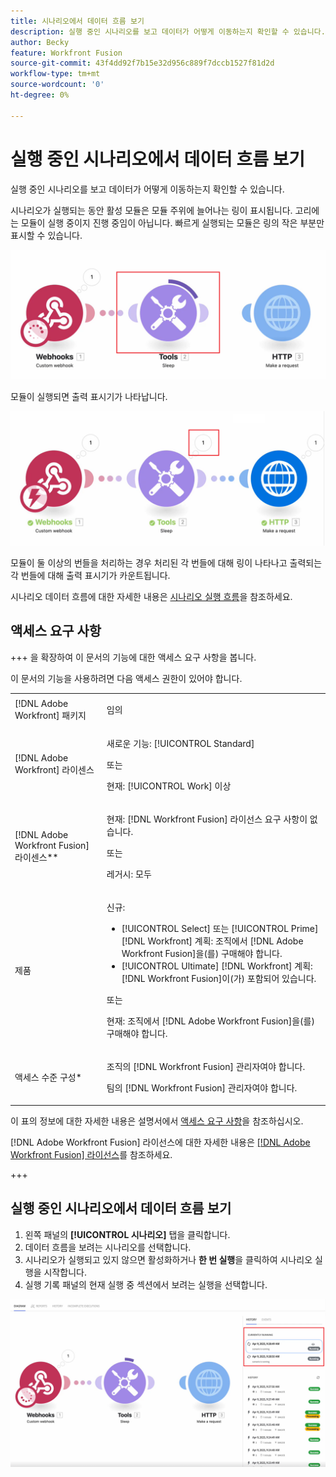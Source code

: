 ```yaml
---
title: 시나리오에서 데이터 흐름 보기
description: 실행 중인 시나리오를 보고 데이터가 어떻게 이동하는지 확인할 수 있습니다.
author: Becky
feature: Workfront Fusion
source-git-commit: 43f4dd92f7b15e32d956c889f7dccb1527f81d2d
workflow-type: tm+mt
source-wordcount: '0'
ht-degree: 0%

---
```


# 실행 중인 시나리오에서 데이터 흐름 보기

실행 중인 시나리오를 보고 데이터가 어떻게 이동하는지 확인할 수 있습니다.

시나리오가 실행되는 동안 활성 모듈은 모듈 주위에 늘어나는 링이 표시됩니다. 고리에는 모듈이 실행 중이지 진행 중임이 아닙니다. 빠르게 실행되는 모듈은 링의 작은 부분만 표시할 수 있습니다.

![모듈 주위에 연결](assets/ring-around-module.png)

모듈이 실행되면 출력 표시기가 나타납니다.

![출력 표시기](assets/data-flow-output.png)

모듈이 둘 이상의 번들을 처리하는 경우 처리된 각 번들에 대해 링이 나타나고 출력되는 각 번들에 대해 출력 표시기가 카운트됩니다.

시나리오 데이터 흐름에 대한 자세한 내용은 [시나리오 실행 흐름](/help/workfront-fusion/references/scenarios/scenario-execution-flow.md)을 참조하세요.

## 액세스 요구 사항

+++ 을 확장하여 이 문서의 기능에 대한 액세스 요구 사항을 봅니다.

이 문서의 기능을 사용하려면 다음 액세스 권한이 있어야 합니다.

<table style="table-layout:auto">
 <col> 
 <col> 
 <tbody> 
  <tr> 
   <td role="rowheader">[!DNL Adobe Workfront] 패키지</td> 
   <td> <p>임의</p> </td> 
  </tr> 
  <tr data-mc-conditions=""> 
   <td role="rowheader">[!DNL Adobe Workfront] 라이센스</td> 
   <td> <p>새로운 기능: [!UICONTROL Standard]</p><p>또는</p><p>현재: [!UICONTROL Work] 이상</p> </td> 
  </tr> 
  <tr> 
   <td role="rowheader">[!DNL Adobe Workfront Fusion] 라이센스**</td> 
   <td>
   <p>현재: [!DNL Workfront Fusion] 라이선스 요구 사항이 없습니다.</p>
   <p>또는</p>
   <p>레거시: 모두 </p>
   </td> 
  </tr> 
  <tr> 
   <td role="rowheader">제품</td> 
   <td>
   <p>신규:</p> <ul><li>[!UICONTROL Select] 또는 [!UICONTROL Prime] [!DNL Workfront] 계획: 조직에서 [!DNL Adobe Workfront Fusion]을(를) 구매해야 합니다.</li><li>[!UICONTROL Ultimate] [!DNL Workfront] 계획: [!DNL Workfront Fusion]이(가) 포함되어 있습니다.</li></ul>
   <p>또는</p>
   <p>현재: 조직에서 [!DNL Adobe Workfront Fusion]을(를) 구매해야 합니다.</p>
   </td> 
  </tr>
  <tr data-mc-conditions=""> 
   <td role="rowheader">액세스 수준 구성*</td> 
   <td> 
     <p>조직의 [!DNL Workfront Fusion] 관리자여야 합니다.</p>
     <p>팀의 [!DNL Workfront Fusion] 관리자여야 합니다.</p>
   </td> 
  </tr> 
   </td> 
  </tr> 
 </tbody> 
</table>

이 표의 정보에 대한 자세한 내용은 설명서에서 [액세스 요구 사항](/help/workfront-fusion/references/licenses-and-roles/access-level-requirements-in-documentation.md)을 참조하십시오.

[!DNL Adobe Workfront Fusion] 라이선스에 대한 자세한 내용은 [[!DNL Adobe Workfront Fusion] 라이선스](/help/workfront-fusion/set-up-and-manage-workfront-fusion/licensing-operations-overview/license-automation-vs-integration.md)를 참조하세요.

+++

## 실행 중인 시나리오에서 데이터 흐름 보기

1. 왼쪽 패널의 **[!UICONTROL 시나리오]** 탭을 클릭합니다.
1. 데이터 흐름을 보려는 시나리오를 선택합니다.
1. 시나리오가 실행되고 있지 않으면 활성화하거나 **한 번 실행**&#x200B;을 클릭하여 시나리오 실행을 시작합니다.
1. 실행 기록 패널의 현재 실행 중 섹션에서 보려는 실행을 선택합니다.

![현재 실행 중](assets/currently-running.png)


